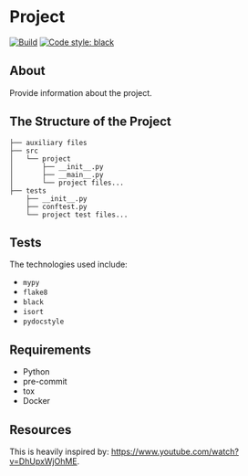 # Project

[![Build](https://github.com/shivan-s/python-template/actions/workflows/tests.yml/badge.svg)](https://github.com/shivan-s/python-template/actions/workflows/build.yml)
[![Code style: black](https://img.shields.io/badge/code%20style-black-000000.svg)](https://github.com/psf/black)

## About

Provide information about the project.

## The Structure of the Project

```shell
├── auxiliary files
├── src
│   └── project
│       ├── __init__.py
│       ├── __main__.py
│       └── project files...
├── tests
    ├── __init__.py
    ├── conftest.py
    └── project test files...
```

## Tests

The technologies used include:

- `mypy`
- `flake8`
- `black`
- `isort`
- `pydocstyle`

## Requirements

- Python
- pre-commit
- tox
- Docker

## Resources

This is heavily inspired by: <https://www.youtube.com/watch?v=DhUpxWjOhME>.
